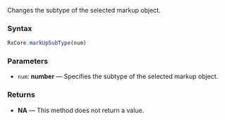 Changes the subtype of the selected markup object.

### Syntax

```typescript
RxCore.markUpSubType(num)
```

### Parameters

- `num`: **number** — Specifies the subtype of the selected markup object.

### Returns

- **NA** — This method does not return a value.